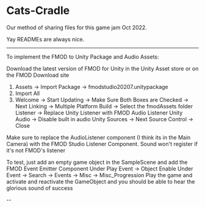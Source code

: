 # Cats-Cradle
Our method of sharing files for this game jam Oct 2022.

Yay READMEs are always nice.

---

To implement the FMOD to Unity Package and Audio Assets:

Download the latest version of FMOD for Unity in the Unity Asset store or on the FMOD Download site

1) Assets -> Import Package -> fmodstudio20207.unitypackage
2) Import All 
3) Welcome -> Start
   Updating -> Make Sure Both Boxes are Checked -> Next
   Linking -> Multiple Platform Build -> Select the fmodAssets folder
   Listener -> Replace Unity Listener with FMOD Audio Listener
   Unity Audio -> Disable built in audio
   Unity Sources -> Next
   Source Control -> Close



Make sure to replace the AudioListener component (I think its in the Main Camera) with the FMOD Studio Listener Component. Sound won't register if it's not FMOD's listener


To test, just add an empty game object in the SampleScene and add the FMOD Event Emitter Component
Under Play Event -> Object Enable
Under Event -> Search -> Events -> Misc -> Misc_Progression
Play the game and activate and reactivate the GameObject and you should be able to hear the glorious sound of success

--






